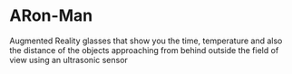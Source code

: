 # ARon-Man
Augmented Reality glasses that show you the time, temperature and also the distance of the objects approaching from behind outside the field of view using an ultrasonic sensor
